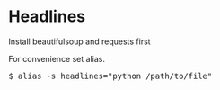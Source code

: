 # Headlines

<p>Install beautifulsoup and requests first</p>
<p>For convenience set alias.</p>
<pre>$ alias -s headlines="python /path/to/file"</pre>
